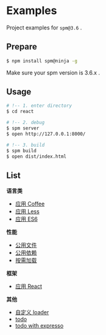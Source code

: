 # Examples

Project examples for `spm@3.6` .

## Prepare

```bash
$ npm install spm@ninja -g
```

Make sure your spm version is 3.6.x .

## Usage

```bash
# !-- 1. enter directory
$ cd react

# !-- 2. debug
$ spm server
$ open http://127.0.0.1:8000/

# !-- 3. build
$ spm build
$ open dist/index.html
```

## List

**语言类**
- [应用 Coffee](./coffee)
- [应用 Less](./less)
- [应用 ES6](./babel)

**性能**
- [公用文件](./common-file)
- [公用依赖](./common-pkg)
- [按需加载](./load-on-demand)

**框架**
- [应用 React](./react)

**其他**
- [自定义 loader](./custom-loader)
- [todo](./todo)
- [todo with expresso](./todo-with-expresso)


